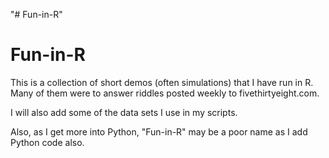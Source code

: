 "# Fun-in-R" 
# Fun-in-R

This is a collection of short demos (often simulations) that I have run in R. Many of them were to answer riddles posted weekly to fivethirtyeight.com.

I will also add some of the data sets I use in my scripts.

Also, as I get more into Python, "Fun-in-R" may be a poor name as I add Python code also.
